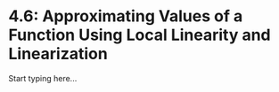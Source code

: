 # 4.6: Approximating Values of a Function Using Local Linearity and Linearization

Start typing here...